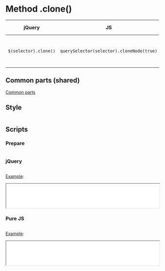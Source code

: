 # Method .clone()

| jQuery | JS | Description | API Reference |
|:--:|:--:|:--:|:--:|
| `$(selector).clone()` | `querySelector(selector).cloneNode(true)` | Create a **_deep copy_** of the set of matched elements. | [API doc](https://api.jquery.com/clone/) |

## Common parts (shared)

[Common parts](/docs/mdview.html?example/index.md)

## Style

```css:src/style.css
```

## Scripts

### Prepare

```js:src/prepare.js
```

### jQuery

```js:src/jquery.js
```

[Example](example.html?jquery):

<iframe width="100%" height="80" src="example.html?jquery"></iframe>

### Pure JS

```js:src/pure.js
```

[Example](example.html?pure):

<iframe width="100%" height="80" src="example.html?pure"></iframe>

